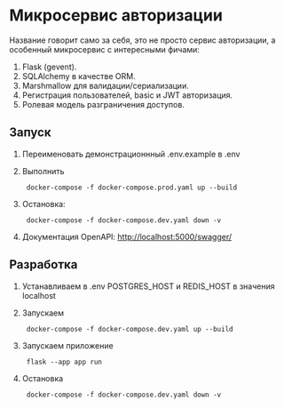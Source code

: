 # Микросервис авторизации

Название говорит само за себя, это не просто сервис авторизации, а особенный микросервис с интересными фичами:

1. Flask (gevent).
2. SQLAlchemy в качестве ORM.
3. Marshmallow для валидации/сериализации.
4. Регистрация пользователей, basic и JWT авторизация.
5. Ролевая модель разграничения доступов.


## Запуск

1. Переименовать демонстрационнный .env.example в .env
2. Выполнить

        docker-compose -f docker-compose.prod.yaml up --build

3. Остановка:

        docker-compose -f docker-compose.dev.yaml down -v

4. Документация OpenAPI: [http://localhost:5000/swagger/](http://localhost:5000/swagger/)

## Разработка

1. Устанавливаем в .env POSTGRES_HOST и REDIS_HOST в значения localhost
2. Запускаем

        docker-compose -f docker-compose.dev.yaml up --build

3. Запускаем приложение

        flask --app app run

4. Остановка

        docker-compose -f docker-compose.dev.yaml down -v
